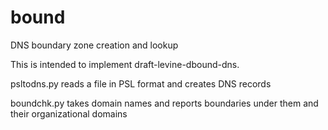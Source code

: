 # bound
DNS boundary zone creation and lookup

This is intended to implement draft-levine-dbound-dns.

psltodns.py reads a file in PSL format and creates DNS records

boundchk.py takes domain names and reports boundaries under them and their organizational domains

